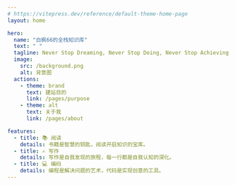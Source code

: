 ```yaml
---
# https://vitepress.dev/reference/default-theme-home-page
layout: home

hero:
  name: "白枫66的全栈知识库"
  text: " "
  tagline: Never Stop Dreaming, Never Stop Doing, Never Stop Achieving.<br/>&nbsp;&nbsp;&nbsp;&nbsp;&nbsp;&nbsp;&nbsp;&nbsp;- 永不停止梦想，永不停止行动，永不停止实现。
  image:
    src: /background.png
    alt: 背景图
  actions:
    - theme: brand
      text: 建站目的
      link: /pages/purpose
    - theme: alt
      text: 关于我
      link: /pages/about

features:
  - title: 📚 阅读
    details: 书籍是智慧的钥匙，阅读开启知识的宝库。
  - title: ✍️ 写作
    details: 写作是自我发现的旅程，每一行都是自我认知的深化。
  - title: 💻 编码
    details: 编程是解决问题的艺术，代码是实现创意的工具。
---
```



